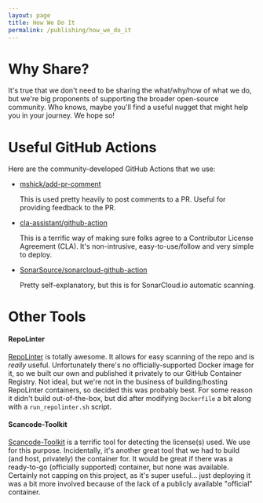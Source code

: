 ```yaml
---
layout: page
title: How We Do It
permalink: /publishing/how_we_do_it
---
```


# Why Share?
It's true that we don't need to be sharing the what/why/how of what we do, but we're big proponents of supporting the broader open-source community.  Who knows, maybe you'll find a useful nugget that might help you in your journey.  We hope so!

# Useful GitHub Actions
Here are the community-developed GitHub Actions that we use:

* [mshick/add-pr-comment](https://github.com/mshick/add-pr-comment)

  This is used pretty heavily to post comments to a PR.  Useful for providing feedback to the PR.

* [cla-assistant/github-action](https://github.com/cla-assistant/github-action)

  This is a terrific way of making sure folks agree to a Contributor License Agreement (CLA).  It's non-intrusive, easy-to-use/follow and very simple to deploy.

* [SonarSource/sonarcloud-github-action](https://github.com/SonarSource/sonarcloud-github-action)

  Pretty self-explanatory, but this is for SonarCloud.io automatic scanning.

# Other Tools

#### RepoLinter
[RepoLinter](https://github.com/todogroup/repolinter) is totally awesome.  It allows for easy scanning of the repo and is *really* useful.  Unfortunately there's no officially-supported Docker image for it, so we built our own and published it privately to our GitHub Container Registry.  Not ideal, but we're not in the business of building/hosting RepoLinter containers, so decided this was probably best.  For some reason it didn't build out-of-the-box, but did after modifying `Dockerfile` a bit along with a `run_repolinter.sh` script.

#### Scancode-Toolkit
[Scancode-Toolkit](https://github.com/nexB/scancode-toolkit) is a terrific tool for detecting the license(s) used.  We use for this purpose.  Incidentally, it's another great tool that we had to build (and host, privately) the container for.  It would be great if there was a ready-to-go (officially supported) container, but none was available.  Certainly not capping on this project, as it's super useful... just deploying it was a bit more involved because of the lack of a publicly available "official" container.
